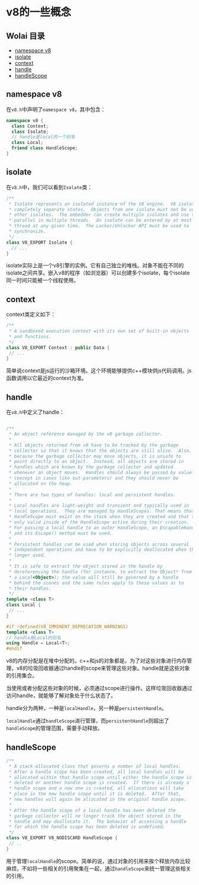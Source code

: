 # v8的一些概念

## Wolai 目录

*   [namespace v8](#namespace-v8)
*   [isolate](#isolate)
*   [context](#context)
*   [handle](#handle)
*   [handleScope](#handlescope)

## namespace v8

在`v8.h`中声明了`namespace v8`，其中包含：

```c++
namespace v8 {
  class Context;
  class Isolate;
  // handle是local的一个别名
  class Local;
  friend class HandleScope;
}
```

## isolate

在`v8.h`中，我们可以看到`Isolate`类：

```c++
/**
 * Isolate represents an isolated instance of the V8 engine.  V8 isolates have
 * completely separate states.  Objects from one isolate must not be used in
 * other isolates.  The embedder can create multiple isolates and use them in
 * parallel in multiple threads.  An isolate can be entered by at most one
 * thread at any given time.  The Locker/Unlocker API must be used to
 * synchronize.
 */
class V8_EXPORT Isolate {
  // ...
}
```

isolate实际上是一个v8引擎的实例。它有自己独立的堆栈。对象不能在不同的isolate之间共享。嵌入v8的程序（如浏览器）可以创建多个isolate，每个isolate同一时间只能被一个线程使用。

## context

context类定义如下：

```c++
/**
 * A sandboxed execution context with its own set of built-in objects
 * and functions.
 */
class V8_EXPORT Context : public Data {
 // ...
}
```

简单说context是js运行的沙箱环境。这个环境能够提供c++模块供js代码调用。js函数调用以它最近的context为准。

## handle

在`v8.h`中定义了handle：

```c++

/**
 * An object reference managed by the v8 garbage collector.
 *
 * All objects returned from v8 have to be tracked by the garbage
 * collector so that it knows that the objects are still alive.  Also,
 * because the garbage collector may move objects, it is unsafe to
 * point directly to an object.  Instead, all objects are stored in
 * handles which are known by the garbage collector and updated
 * whenever an object moves.  Handles should always be passed by value
 * (except in cases like out-parameters) and they should never be
 * allocated on the heap.
 *
 * There are two types of handles: local and persistent handles.
 *
 * Local handles are light-weight and transient and typically used in
 * local operations.  They are managed by HandleScopes. That means that a
 * HandleScope must exist on the stack when they are created and that they are
 * only valid inside of the HandleScope active during their creation.
 * For passing a local handle to an outer HandleScope, an EscapableHandleScope
 * and its Escape() method must be used.
 *
 * Persistent handles can be used when storing objects across several
 * independent operations and have to be explicitly deallocated when they're no
 * longer used.
 *
 * It is safe to extract the object stored in the handle by
 * dereferencing the handle (for instance, to extract the Object* from
 * a Local<Object>); the value will still be governed by a handle
 * behind the scenes and the same rules apply to these values as to
 * their handles.
 */
template <class T>
class Local {
 // ...
}

#if !defined(V8_IMMINENT_DEPRECATION_WARNINGS)
template <class T>
// handle是Local的别名
using Handle = Local<T>;
#endif

```

v8的内存分配是在堆中分配的。c++和js的对象都是。为了对这些对象进行内存管理，v8的垃圾回收器通过handle的scope来管理这些对象。handle就是这些对象的引用集合。

当使用或者分配这些对象的时候，必须通过scope进行操作。这样垃圾回收器通过访问handle，就能够了解对象处于什么状态了。

handle分为两种，一种是`localHandle`，另一种是`persistentHandle`。

`localHandle`通过`handleScope`进行管理，而`persistentHandle`则超出了`handleScope`的管理范围，需要手动释放。

## handleScope

```c++
/**
 * A stack-allocated class that governs a number of local handles.
 * After a handle scope has been created, all local handles will be
 * allocated within that handle scope until either the handle scope is
 * deleted or another handle scope is created.  If there is already a
 * handle scope and a new one is created, all allocations will take
 * place in the new handle scope until it is deleted.  After that,
 * new handles will again be allocated in the original handle scope.
 *
 * After the handle scope of a local handle has been deleted the
 * garbage collector will no longer track the object stored in the
 * handle and may deallocate it.  The behavior of accessing a handle
 * for which the handle scope has been deleted is undefined.
 */
class V8_EXPORT V8_NODISCARD HandleScope {
 // ..
}
```

用于管理`localHandle`的scope。简单的说，通过对象的引用来挨个释放内存比较麻烦，不如将一些相关的引用聚集在一起，通过`handleScope`来统一管理这些相关的引用。
